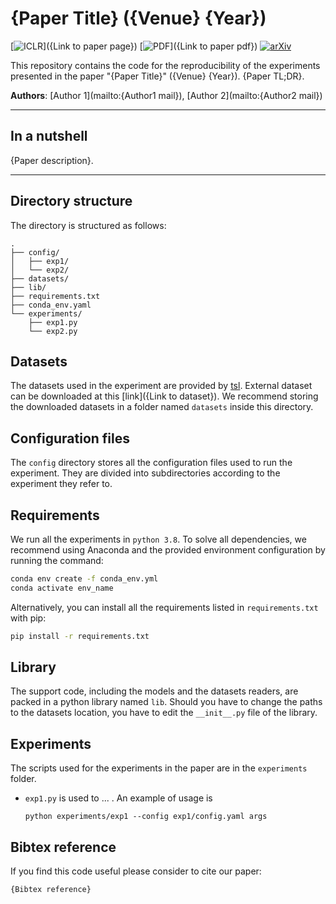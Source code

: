 # {Paper Title} ({Venue} {Year})

[![ICLR](https://img.shields.io/badge/{Venue}-{Year}-blue.svg?style=flat-square)]({Link to paper page})
[![PDF](https://img.shields.io/badge/%E2%87%A9-PDF-orange.svg?style=flat-square)]({Link to paper pdf})
[![arXiv](https://img.shields.io/badge/arXiv-2409.05100-b31b1b.svg?style=flat-square)](http://arxiv.org/abs/2409.05100)

This repository contains the code for the reproducibility of the experiments presented in the paper "{Paper Title}" ({Venue} {Year}). {Paper TL;DR}.

**Authors**: [Author 1](mailto:{Author1 mail}), [Author 2](mailto:{Author2 mail})

---

## In a nutshell

{Paper description}.

<!-- p align=center>
	<img src="./overview.png" alt="{Image description}"/>
</p -->

---

## Directory structure

The directory is structured as follows:

```
.
├── config/
│   ├── exp1/
│   └── exp2/
├── datasets/
├── lib/
├── requirements.txt
├── conda_env.yaml
└── experiments/
    ├── exp1.py
    └── exp2.py

```


## Datasets

The datasets used in the experiment are provided by [tsl](https://github.com/TorchSpatiotemporal/tsl). External dataset can be downloaded at this [link]({Link to dataset}). We recommend storing the downloaded datasets in a folder named `datasets` inside this directory.

## Configuration files

The `config` directory stores all the configuration files used to run the experiment. They are divided into subdirectories according to the experiment they refer to.

## Requirements

We run all the experiments in `python 3.8`. To solve all dependencies, we recommend using Anaconda and the provided environment configuration by running the command:

```bash
conda env create -f conda_env.yml
conda activate env_name
```

Alternatively, you can install all the requirements listed in `requirements.txt` with pip:

```bash
pip install -r requirements.txt
```

## Library

The support code, including the models and the datasets readers, are packed in a python library named `lib`. Should you have to change the paths to the datasets location, you have to edit the `__init__.py` file of the library.


## Experiments

The scripts used for the experiments in the paper are in the `experiments` folder.

* `exp1.py` is used to ... . An example of usage is

	```
	python experiments/exp1 --config exp1/config.yaml args
	```


## Bibtex reference

If you find this code useful please consider to cite our paper:

```
{Bibtex reference}
```
